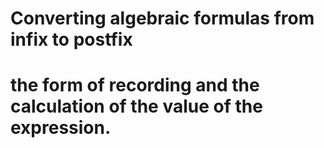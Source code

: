 # Converting algebraic formulas from infix to postfix
# the form of recording and the calculation of the value of the expression.
